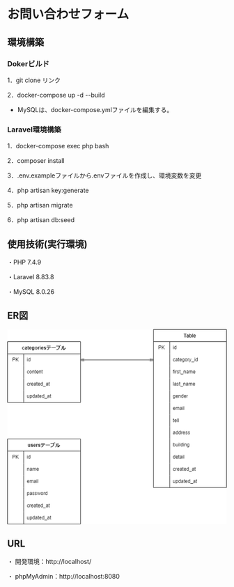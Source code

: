 # お問い合わせフォーム

## 環境構築
### Dokerビルド
1．git clone リンク

2．docker-compose up -d --build

* MySQLは、docker-compose.ymlファイルを編集する。

### Laravel環境構築
1．docker-compose exec php bash

2．⁠composer install

3．.env.exampleファイルから.envファイルを作成し、環境変数を変更

4．php artisan key:generate

5．⁠php artisan migrate

6．php artisan db:seed


## 使用技術(実行環境)
・PHP 7.4.9

・Laravel 8.83.8

・MySQL 8.0.26

## ER図
![ER図](./er.drawio.png)

## URL
・ 開発環境：http://localhost/

・ phpMyAdmin：http://localhost:8080
